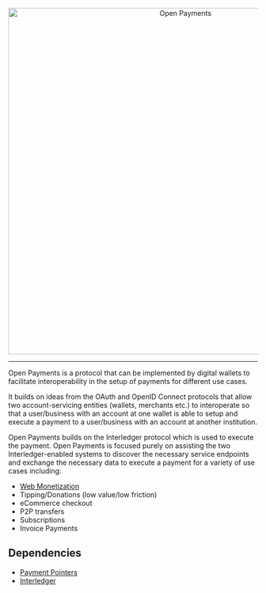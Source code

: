 <p align="center">
  <img src="https://raw.githubusercontent.com/interledger/open-payments/master/landing/public/Open_Payments_standard_logo.svg" width="700" alt="Open Payments">
</p>

---

Open Payments is a protocol that can be implemented by digital wallets to
facilitate interoperability in the setup of payments for different use cases.

It builds on ideas from the OAuth and OpenID Connect protocols that allow two
account-servicing entities (wallets, merchants etc.) to interoperate so that a
user/business with an account at one wallet is able to setup and execute a
payment to a user/business with an account at another institution.

Open Payments builds on the Interledger protocol which is used to execute the
payment. Open Payments is focused purely on assisting the two
Interledger-enabled systems to discover the necessary service endpoints and
exchange the necessary data to execute a payment for a variety of use cases
including:

- [Web Monetization](https://webmonetization.org)
- Tipping/Donations (low value/low friction)
- eCommerce checkout
- P2P transfers
- Subscriptions
- Invoice Payments

## Dependencies

 - [Payment Pointers](https://paymentpointers.org)
 - [Interledger](https://interledger.org)